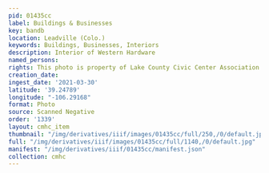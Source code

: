 ```yaml
---
pid: 01435cc
label: Buildings & Businesses
key: bandb
location: Leadville (Colo.)
keywords: Buildings, Businesses, Interiors
description: Interior of Western Hardware
named_persons: 
rights: This photo is property of Lake County Civic Center Association.
creation_date: 
ingest_date: '2021-03-30'
latitude: '39.24789'
longitude: "-106.29168"
format: Photo
source: Scanned Negative
order: '1339'
layout: cmhc_item
thumbnail: "/img/derivatives/iiif/images/01435cc/full/250,/0/default.jpg"
full: "/img/derivatives/iiif/images/01435cc/full/1140,/0/default.jpg"
manifest: "/img/derivatives/iiif/01435cc/manifest.json"
collection: cmhc
---
```

